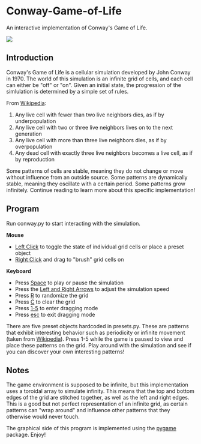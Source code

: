 # Conway-Game-of-Life
An interactive implementation of Conway's Game of Life.

![](conway_gif.gif)

## Introduction
Conway's Game of Life is a cellular simulation developed by John Conway in 1970. The world of this simulation is an infinite grid of cells, and each cell can either be "off" or "on". Given an initial state, the progression of the simlulation is determined by a simple set of rules.

From [Wikipedia](https://en.wikipedia.org/wiki/Conway's_Game_of_Life#cite_note-68):

1. Any live cell with fewer than two live neighbors dies, as if by underpopulation
2. Any live cell with two or three live neighbors lives on to the next generation
3. Any live cell with more than three live neighbors dies, as if by overpopulation
4. Any dead cell with exactly three live neighbors becomes a live cell, as if by reproduction

Some patterns of cells are stable, meaning they do not change or move without influence from an outside source. Some patterns are dynamically stable, meaning they oscillate with a certain period. Some patterns grow infinitely.
Continue reading to learn more about this specific implementation!

## Program
Run conway.py to start interacting with the simulation.

**Mouse**
- <ins>Left Click</ins> to toggle the state of individual grid cells or place a preset object
- <ins>Right Click</ins> and drag to "brush" grid cells on

**Keyboard**
- Press <ins>Space</ins> to play or pause the simulation
- Press the <ins>Left and Right Arrows</ins> to adjust the simulation speed
- Press <ins>R</ins> to randomize the grid
- Press <ins>C</ins> to clear the grid
- Press <ins>1-5</ins> to enter dragging mode
- Press <ins>esc</ins> to exit dragging mode

There are five preset objects hardcoded in presets.py. These are patterns that exhibit interesting behavior such as periodicity or infinite movement (taken from [Wikipedia](https://en.wikipedia.org/wiki/Conway's_Game_of_Life#cite_note-68)). Press 1-5 while the game is paused to view and place these patterns on the grid. Play around with the simulation and see if you can discover your own interesting patterns!

## Notes
The game environment is supposed to be infinite, but this implementation uses a toroidal array to simulate infinity. This means that the top and bottom edges of the grid are stitched together, as well as the left and right edges. This is a good but not perfect representation of an infinite grid, as certain patterns can "wrap around" and influence other patterns that they otherwise would never touch.

The graphical side of this program is implemented using the [pygame](https://www.pygame.org/docs/) package. Enjoy!



